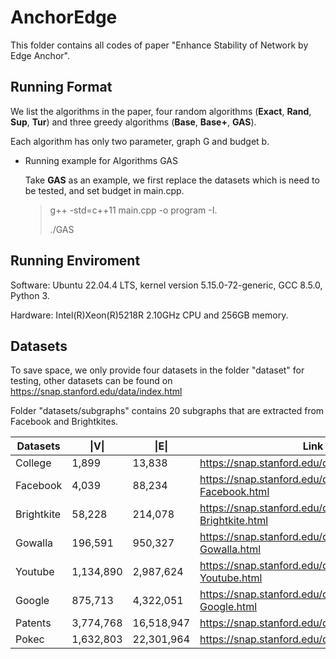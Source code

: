 # AnchorEdge

This folder contains all codes of paper "Enhance Stability of Network by Edge Anchor".

## Running Format

We list the algorithms in the paper, four random algorithms (**Exact**, **Rand**, **Sup**, **Tur**) and three greedy algorithms (**Base**, **Base+**, **GAS**).

Each algorithm has only two parameter, graph G and budget b.

* Running example for Algorithms GAS

  Take **GAS** as an example, we first replace the datasets which is need to be tested, and set budget in main.cpp.
  > g++ -std=c++11 main.cpp -o program -I.
  >
  > ./GAS
  > 
## Running Enviroment

Software: Ubuntu 22.04.4 LTS, kernel version 5.15.0-72-generic, GCC 8.5.0, Python 3.

Hardware: Intel(R)Xeon(R)5218R 2.10GHz CPU and 256GB memory.

## Datasets

To save space, we only provide four datasets in the folder "dataset" for testing, other datasets can be found on https://snap.stanford.edu/data/index.html

Folder "datasets/subgraphs" contains 20 subgraphs that are extracted from Facebook and Brightkites.


| Datasets | \|V\| | \|E\| |   Link |
|----------|----|----|----|
| College | 1,899 | 13,838 | https://snap.stanford.edu/data/CollegeMsg.html |
| Facebook | 4,039 | 88,234 | https://snap.stanford.edu/data/ego-Facebook.html  |
| Brightkite| 58,228 | 214,078 | https://snap.stanford.edu/data/loc-Brightkite.html   |
| Gowalla | 196,591 | 950,327 |  https://snap.stanford.edu/data/loc-Gowalla.html    |
| Youtube | 1,134,890 | 2,987,624 | https://snap.stanford.edu/data/com-Youtube.html    |
| Google |  875,713 | 4,322,051 | https://snap.stanford.edu/data/web-Google.html  |
| Patents | 3,774,768 | 16,518,947 | https://snap.stanford.edu/data/cit-Patents.html  |
| Pokec | 1,632,803 | 22,301,964 | https://snap.stanford.edu/data/soc-Pokec.html |
